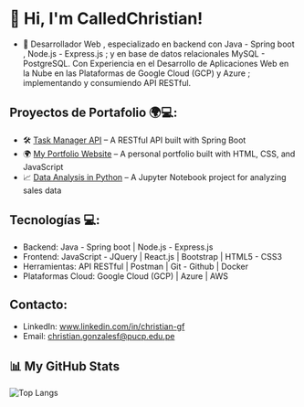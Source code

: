 # 👋 Hi, I'm CalledChristian!

- 🌱 Desarrollador Web , especializado en backend con Java - Spring boot , Node.js - Express.js ; y en base de datos relacionales MySQL - PostgreSQL. Con Experiencia en el Desarrollo de Aplicaciones Web en la Nube en las Plataformas de Google Cloud (GCP) y Azure ; implementando y consumiendo API RESTful. 
 
## Proyectos de Portafolio 🌍💻:

- 🛠️ [Task Manager API](https://github.com/johndoe/task-manager-api) – A RESTful API built with Spring Boot
- 🌍 [My Portfolio Website](https://github.com/johndoe/portfolio) – A personal portfolio built with HTML, CSS, and JavaScript
- 📈 [Data Analysis in Python](https://github.com/johndoe/data-analysis-python) – A Jupyter Notebook project for analyzing sales data
 
## Tecnologías 💻:
- Backend: Java - Spring boot | Node.js - Express.js 
- Frontend: JavaScript - JQuery | React.js | Bootstrap | HTML5 - CSS3
- Herramientas: API RESTful | Postman | Git - Github | Docker
- Plataformas Cloud: Google Cloud (GCP) | Azure | AWS

## Contacto: 
- LinkedIn: www.linkedin.com/in/christian-gf
- Email: christian.gonzalesf@pucp.edu.pe

## 📊 My GitHub Stats

![Top Langs](https://github-readme-stats.vercel.app/api/top-langs/?username=CalledChristian&theme=radical&layout=compact&langs_count=8)

<!--
**CalledChristian/CalledChristian** is a ✨ _special_ ✨ repository because its `README.md` (this file) appears on your GitHub profile.

Here are some ideas to get you started:

- 🔭 I’m currently working on ...
- 🌱 I’m currently learning ...
- 👯 I’m looking to collaborate on ...
- 🤔 I’m looking for help with ...
- 💬 Ask me about ...
- 📫 How to reach me: ...
- 😄 Pronouns: ...
- ⚡ Fun fact: ...
-->
